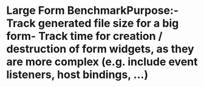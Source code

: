 # Large Form BenchmarkPurpose:- Track generated file size for a big form- Track time for creation / destruction of form widgets,  as they are more complex (e.g. include event listeners, host bindings, ...)